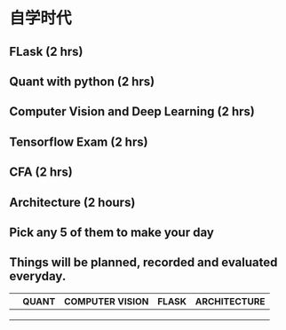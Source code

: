 # 自学时代

## FLask  (2 hrs)

## Quant with python (2 hrs)

## Computer  Vision and Deep Learning (2 hrs)

## Tensorflow Exam (2 hrs)

## CFA (2 hrs)

## Architecture (2 hours)

## Pick any 5 of them to make your day

## Things will be planned, recorded and evaluated everyday.

|      | QUANT | COMPUTER VISION | FLASK | ARCHITECTURE |
| ---- | ----- | --------------- | ----- | ------------ |
|      |       |                 |       |              |
|      |       |                 |       |              |
|      |       |                 |       |              |

